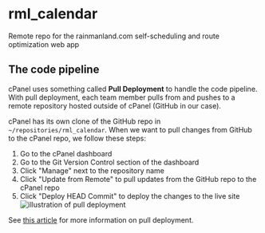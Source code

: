 # rml_calendar
Remote repo for the rainmanland.com self-scheduling and route optimization web app

## The code pipeline
cPanel uses something called **Pull Deployment** to handle the code pipeline. With pull deployment, each team member pulls from and pushes to a remote repository hosted outside of cPanel (GitHub in our case).

cPanel has its own clone of the GitHub repo in `~/repositories/rml_calendar`. When we want to pull changes from GitHub to the cPanel repo, we follow these steps:
1. Go to the cPanel dashboard
2. Go to the Git Version Control section of the dashboard
3. Click "Manage" next to the repository name
4. Click "Update from Remote" to pull updates from the GitHub repo to the cPanel repo
5. Click "Deploy HEAD Commit" to deploy the changes to the live site
![illustration of pull deployment](https://docs.cpanel.net/img/git-pull-deployment-workflow.png)

See [this article](https://docs.cpanel.net/knowledge-base/web-services/guide-to-git-how-to-set-up-deployment/) for more information on pull deployment.
